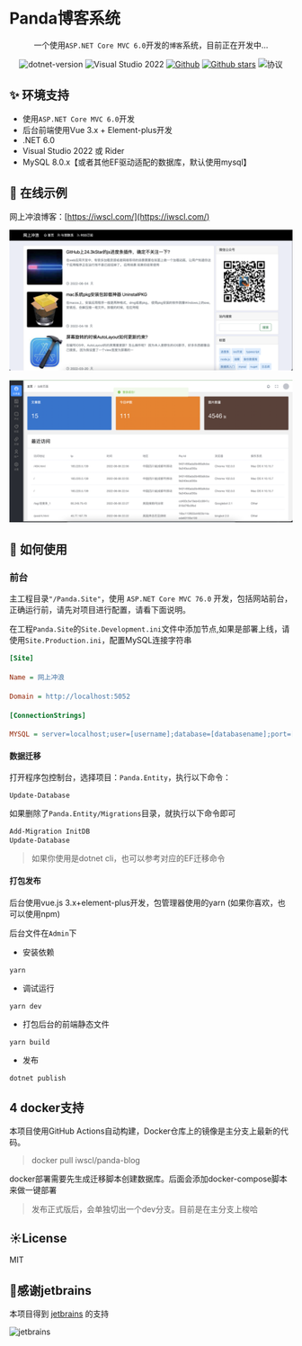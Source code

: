 # Panda博客系统

<div align="center">

一个使用`ASP.NET Core MVC 6.0`开发的`博客`系统，目前正在开发中...

 ![dotnet-version](https://img.shields.io/badge/.NET%206.0-blue)  ![Visual Studio 2022](https://img.shields.io/badge/Visual%20Studio%20-2022-blueviolet)     [![Github](https://img.shields.io/badge/%20-github-%2324292e)](https://github.com/coolqingcheng/Panda) [![Github stars](https://img.shields.io/github/stars/coolqingcheng/Panda)](https://github.com/coolqingcheng/Panda)  ![协议](https://img.shields.io/github/license/coolqingcheng/Panda)

 </div>

## ✨ 环境支持

- 使用`ASP.NET Core MVC 6.0`开发
- 后台前端使用Vue 3.x + Element-plus开发
- .NET 6.0
- Visual Studio 2022 或 Rider
- MySQL 8.0.x【或者其他EF驱动适配的数据库，默认使用mysql】

## 🥩 在线示例

网上冲浪博客：[https://iwscl.com/](https://iwscl.com/)


![alt 主页截图](./imgs/img1.png)


![alt 后台截图](./imgs/img2.png)


## 🚗 如何使用
###  前台

主工程目录`"/Panda.Site"`，使用 `ASP.NET Core MVC 76.0` 开发，包括网站前台，正确运行前，请先对项目进行配置，请看下面说明。


在工程`Panda.Site`的`Site.Development.ini`文件中添加节点,如果是部署上线，请使用`Site.Production.ini`，配置MySQL连接字符串

``` ini
[Site]

Name = 网上冲浪

Domain = http://localhost:5052

[ConnectionStrings]

MYSQL = server=localhost;user=[username];database=[databasename];port=[port];password=[password];SslMode=None

```

#### 数据迁移

打开程序包控制台，选择项目：`Panda.Entity`，执行以下命令：

```shell
Update-Database
```

如果删除了`Panda.Entity/Migrations`目录，就执行以下命令即可

```shell
Add-Migration InitDB
Update-Database
```

> 如果你使用是dotnet cli，也可以参考对应的EF迁移命令

#### 打包发布

后台使用vue.js 3.x+element-plus开发，包管理器使用的yarn (如果你喜欢，也可以使用npm)

后台文件在`Admin`下


- 安装依赖

```shell
yarn
```

- 调试运行

```shell
yarn dev
```

- 打包后台的前端静态文件

```shell
yarn build
```

- 发布

```shell
dotnet publish
```


## 4 docker支持

本项目使用GitHub Actions自动构建，Docker仓库上的镜像是主分支上最新的代码。

> docker pull iwscl/panda-blog

docker部署需要先生成迁移脚本创建数据库。后面会添加docker-compose脚本来做一键部署

> 发布正式版后，会单独切出一个dev分支。目前是在主分支上梭哈

## ☀️License

MIT

## 💖感谢jetbrains

本项目得到  [jetbrains](https://jb.gg/OpenSourceSupport) 的支持

![jetbrains](https://resources.jetbrains.com/storage/products/company/brand/logos/jb_beam.svg)
